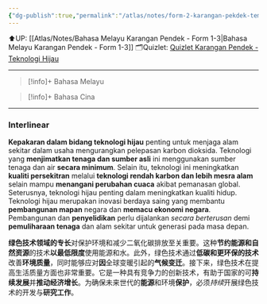 ```yaml
---
{"dg-publish":true,"permalink":"/atlas/notes/form-2-karangan-pekdek-tema-16-teknologi-hijau/"}
---
```


⬆️UP: [[Atlas/Notes/Bahasa Melayu Karangan Pendek - Form 1-3\|Bahasa Melayu Karangan Pendek - Form 1-3]]
🗂️Quizlet: [Quizlet Karangan Pendek - Teknologi Hijau]()

---

> [!info]+ Bahasa Melayu

> [!info]+ Bahasa Cina


---

### Interlinear

**Kepakaran dalam bidang teknologi hijau** penting untuk menjaga alam sekitar dalam usaha mengurangkan pelepasan karbon dioksida. Teknologi yang **menjimatkan tenaga dan sumber asli** ini menggunakan sumber tenaga dan air **secara minimum**. Selain itu, teknologi ini meningkatkan **kualiti persekitran** melalui **teknologi rendah karbon dan lebih mesra alam** selain mampu **menangani perubahan cuaca** akibat pemanasan global. Seterusnya, teknologi hijau penting dalam meningkatkan kualiti hidup. Teknologi hijau merupakan inovasi berdaya saing yang membantu **pembangunan mapan** negara dan **memacu ekonomi negara**. Pembangunan dan **penyelidikan** perlu dijalankan *secara berterusan* demi **pemuliharaan tenaga** dan alam sekitar untuk generasi pada masa depan.

**绿色技术领域的专长**对保护环境和减少二氧化碳排放至关重要。这种**节约能源和自然资源**的技术**以最低限度**使用能源和水。此外，绿色技术通过**低碳和更环保的技术**改善**环境质量**，同时能够应对**因**全球变暖引起的**气候变迁**。接下来，绿色技术在提高生活质量方面也非常重要。它是一种具有竞争力的创新技术，有助于国家的可**持续发展**并**推动经济增长**。为确保未来世代的**能源**和环境**保护**，必须*持续*开展绿色技术的开发与**研究工作**。